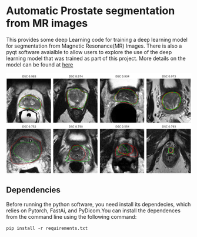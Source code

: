# Automatic Prostate segmentation from MR images
This provides some deep Learning code for training a deep learning model for segmentation from Magnetic Resonance(MR) Images. There is also a pyqt software avaialble to allow users to explore the use of the deep learning model that was trained as part of this project. More details on the model can be found at [here](https://arxiv.org/abs/2011.07795)

![results of segmentation of the prostate mri](imgs/figure_1.png)
## Dependencies
Before running the python software, you need install its dependecies, which relies on Pytorch, FastAi, and PyDicom.You can install the dependences from the command line using the following command: 

```
pip install -r requirements.txt
```

